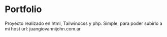 # Portfolio
Proyecto realizado en html, Tailwindcss y php. Simple, para poder subirlo a mi host
url: juangiovannijohn.com.ar